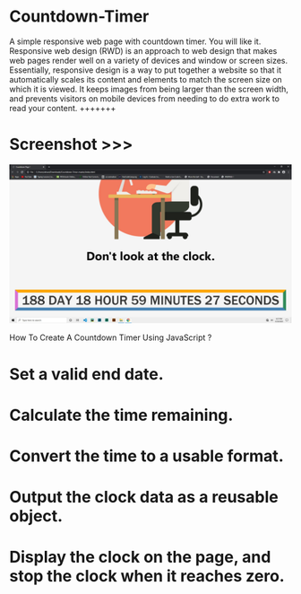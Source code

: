 # Countdown-Timer
A simple responsive web page with countdown timer. You will like it.
Responsive web design (RWD) is an approach to web design that makes web pages render well on a variety of devices and window or screen sizes. Essentially, responsive design is a way to put together a website so that it automatically scales its content and elements to match the screen size on which it is viewed. It keeps images from being larger than the screen width, and prevents visitors on mobile devices from needing to do extra work to read your content.
+++++++
# Screenshot >>>
![alt text](https://github.com/AhsanParadise/Countdown-Timer/blob/master/ScreenShot.jpg?raw=true)


How To Create A Countdown Timer Using JavaScript ?
# Set a valid end date.
# Calculate the time remaining.
# Convert the time to a usable format.
# Output the clock data as a reusable object.
# Display the clock on the page, and stop the clock when it reaches zero.
